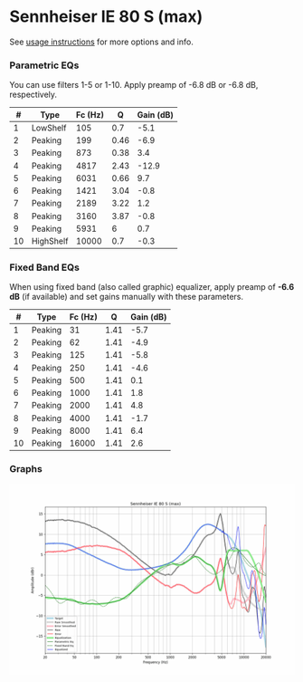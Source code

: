 # Sennheiser IE 80 S (max)
See [usage instructions](https://github.com/jaakkopasanen/AutoEq#usage) for more options and info.

### Parametric EQs
You can use filters 1-5 or 1-10. Apply preamp of -6.8 dB or -6.8 dB, respectively.

|   # | Type      |   Fc (Hz) |    Q |   Gain (dB) |
|-----|-----------|-----------|------|-------------|
|   1 | LowShelf  |       105 | 0.7  |        -5.1 |
|   2 | Peaking   |       199 | 0.46 |        -6.9 |
|   3 | Peaking   |       873 | 0.38 |         3.4 |
|   4 | Peaking   |      4817 | 2.43 |       -12.9 |
|   5 | Peaking   |      6031 | 0.66 |         9.7 |
|   6 | Peaking   |      1421 | 3.04 |        -0.8 |
|   7 | Peaking   |      2189 | 3.22 |         1.2 |
|   8 | Peaking   |      3160 | 3.87 |        -0.8 |
|   9 | Peaking   |      5931 | 6    |         0.7 |
|  10 | HighShelf |     10000 | 0.7  |        -0.3 |

### Fixed Band EQs
When using fixed band (also called graphic) equalizer, apply preamp of **-6.6 dB** (if available) and set gains manually with these parameters.

|   # | Type    |   Fc (Hz) |    Q |   Gain (dB) |
|-----|---------|-----------|------|-------------|
|   1 | Peaking |        31 | 1.41 |        -5.7 |
|   2 | Peaking |        62 | 1.41 |        -4.9 |
|   3 | Peaking |       125 | 1.41 |        -5.8 |
|   4 | Peaking |       250 | 1.41 |        -4.6 |
|   5 | Peaking |       500 | 1.41 |         0.1 |
|   6 | Peaking |      1000 | 1.41 |         1.8 |
|   7 | Peaking |      2000 | 1.41 |         4.8 |
|   8 | Peaking |      4000 | 1.41 |        -1.7 |
|   9 | Peaking |      8000 | 1.41 |         6.4 |
|  10 | Peaking |     16000 | 1.41 |         2.6 |

### Graphs
![](./Sennheiser%20IE%2080%20S%20(max).png)
